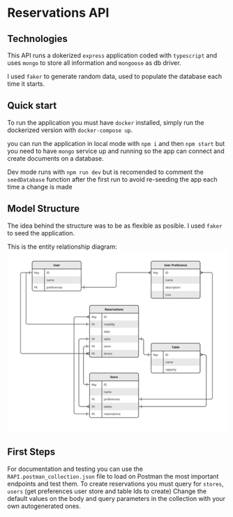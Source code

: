 
# Reservations API

## Technologies
This API runs a dokerized `express` application coded with `typescript` and uses `mongo` to store
all information and `mongoose` as db driver.

I used `faker` to generate random data, used to populate the database each time it starts.

## Quick start
To run the application you must have `docker` installed, simply run the dockerized version with `docker-compose up`.

you can run the application in local mode with `npm i` and then `npm start` but you need to have `mongo` service up and running so the app can connect and create documents on a database.

Dev mode runs with `npm run dev` but is recomended to comment the `seedDatabase` function after the first run to avoid re-seeding the app each time a change is made

## Model Structure
The idea behind the structure was to be as flexible as posible.
I used `faker` to seed the application.

This is the entity relationship diagram:
![ERD](./erd.jpeg)

## First Steps 
For documentation and testing you can use the `RAPI.postman_collection.json` file to load on Postman the most important endpoints and test them.
To create reservations you must query for `stores`, `users` (get preferences user store and table Ids to create)
Change the default values on the body and query parameters in the collection with your own autogenerated ones.